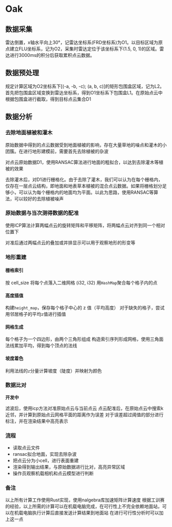# Oak

## 数据采集

雷达倒置，x轴水平向上30°，记雷达坐标系(FRD坐标系)为O1。以目标区域为原点建立FLU坐标系，记为O2，采集时雷达定位于该坐标系下(1.5, 0, 1)的区域。雷达进行3000ms的积分后获取累积点云数据。

## 数据预处理

规定计算区域为O2坐标系下[(-a, -b, -c); (a, b, c)]的矩形包围盒区域，记为L2。首先把包围盒区域变换到雷达坐标系，得到O1坐标系下包围盒L1。在原始点云中根据包围盒进行截取，得到目标点云集合D1

## 数据分析

### 去除地面植被和灌木

原始数据中得到的点云数据受到地面植被的影响，存在大量草地的噪点和灌木的小团簇。在进行地形建模前，需要首先去除植被的杂波

对点云原始数据D1，使用RANSAC算法进行地面的粗拟合，以达到去除灌木等植被的效果

去除灌木后，对D1进行栅格化。由于去除了灌木，我们可以认为在每个栅格内，仅存在一层点云结构，即地面和地表草本植被的混合点云数据。如果将栅格划分足够小，可以认为每个栅格内的地面均为平面。以此为思路，使用RANSAC等算法，可以较好的去除植被噪声

### 原始数据与当次测得数据的配准

使用ICP算法计算两幅点云的旋转矩阵和平移矩阵，将两幅点云对齐到同一个相对位置下

对准后通过两幅点云的叠加或并排显示可以用于观察地形的形变等

### 地形重建

#### 栅格索引

按 cell_size 将每个点落入二维网格 (i32, i32)
用`HashMap`聚合每个格子内的点

#### 高度插值

构建`height_map`，保存每个格子中心的 z 值（平均高度）
对于缺失的格子，尝试用邻居格子的平均`z`值进行插值

#### 网格生成

每个格子为一个四边形，由两个三角形组成
构造索引序列形成网格，使用三角面法线累加平均，得到每个顶点的法线

#### 坡度着色

利用法线的`z`分量计算坡度（陡度）并映射为颜色

### 数据比对

**开发中**

滤波后，使用icp方法对准原始点云与当前点云
点云配准后，在原始点云中搜索k近邻，并计算到原始点云网格平面的距离作为误差
对于误差超过阈值的部分进行标注，并在渲染结果中高亮表示

### 流程

- 读取点云文件
- ransac拟合地面，实现去除杂波
- 把点云分为小cell，进行表面重建
- 渲染得到输出结果，与原始数据进行比对，高亮异常区域
- 操作员观察机载相机和点云模型进行判断

### 备注

以上所有计算工作使用Rust实现，使用nalgebra库加速矩阵计算速度
根据工训赛的经验，以上所需的计算可以在机载电脑完成，在可行性上不完全依赖地面站，可以在机载电脑执行计算后直接发送计算结果到地面站
在进行可行性分析时可以加上这一点
